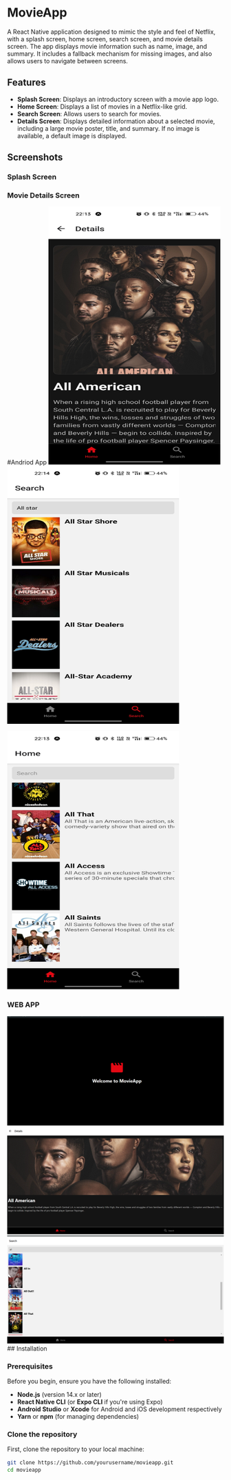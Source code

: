 # MovieApp

A React Native application designed to mimic the style and feel of Netflix, with a splash screen, home screen, search screen, and movie details screen. The app displays movie information such as name, image, and summary. It includes a fallback mechanism for missing images, and also allows users to navigate between screens.

## Features

- **Splash Screen**: Displays an introductory screen with a movie app logo.
- **Home Screen**: Displays a list of movies in a Netflix-like grid.
- **Search Screen**: Allows users to search for movies.
- **Details Screen**: Displays detailed information about a selected movie, including a large movie poster, title, and summary. If no image is available, a default image is displayed.

## Screenshots

### Splash Screen
### Movie Details Screen

#Andriod App
<img src="./assets/a1.jpg" width="400" height="600" />
<img src="./assets/a2.jpg" width="400" height="600" />


<img src="./assets/a3.jpg" width="400" height="600" />

### WEB APP
<img src="./assets/a4"  />


<img src="./assets/a5"  />
<img src="./assets/a6"  />
## Installation

### Prerequisites

Before you begin, ensure you have the following installed:

- **Node.js** (version 14.x or later)
- **React Native CLI** (or **Expo CLI** if you're using Expo)
- **Android Studio** or **Xcode** for Android and iOS development respectively
- **Yarn** or **npm** (for managing dependencies)

### Clone the repository

First, clone the repository to your local machine:

```bash
git clone https://github.com/yourusername/movieapp.git
cd movieapp
